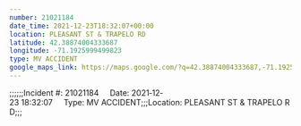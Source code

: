 ```yaml
---
number: 21021184
date_time: 2021-12-23T18:32:07+00:00
location: PLEASANT ST & TRAPELO RD
latitude: 42.38874004333687
longitude: -71.1925999499823
type: MV ACCIDENT
google_maps_link: https://maps.google.com/?q=42.38874004333687,-71.1925999499823
---
```


;;;;;;Incident #: 21021184     Date: 2021‐12‐23 18:32:07     Type: MV ACCIDENT;;;Location: PLEASANT ST & TRAPELO RD;;;
